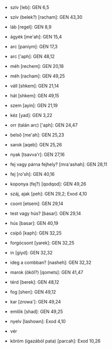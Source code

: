 - szív [leb]: GEN 6,5
 - szív (belek?) [racham]: GEN 43,30
- láb [regel]: GEN 8,9
- ágyék [me'ah]: GEN 15,4
- arc [paniym]: GEN 17,3
 - arc ['aph]: GEN 48,12
- méh [rechem]: GEN 20,18
 - méh [racham]: GEN 49,25
- váll [shkem]: GEN 21,14
 - hát [shkem]: GEN 49,15
- szem [ayin]: GEN 21,19
- kéz [yad]: GEN 3,22
- orr (talán arc) ['aph]: GEN 24,47
- belső [me'ah]: GEN 25,23
- sarok [aqeb]: GEN 25,26
- nyak [tsavva'r]: GEN 27,16
- fej vagy párna fejhely? [mra'ashah]: GEN 28,11
 - fej [ro'sh]: GEN 40,16
 - koponya (fej?) [qodqod]: GEN 49,26
- száj, ajak [peh]: GEN 29,2; Exod 4,10
- csont [etsem]: GEN 29,14
- test vagy hús? [basar]: GEN 29,14
 - hús [basar]: GEN 40,19
- csípő [kaph]: GEN 32,25
- forgócsont [yarek]: GEN 32,25
- in [giyd]: GEN 32,32
- ideg a combban? [nasheh]: GEN 32,32
- marok (ököl?) [qomets]: GEN 41,47
- térd [berek]: GEN 48,12
- fog [shen]: GEN 49,12
- kar [zrowa']: GEN 49,24
- emlők [shad]: GEN 49,25
- nyelv [lashown]: Exod 4,10
- vér

- köröm (igazából pata) [parcah]: Exod 10,26